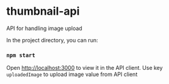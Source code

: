 
# thumbnail-api
API for handling image upload

In the project directory, you can run:

### `npm start`

Open [http://localhost:3000](http://localhost:3000) to view it in the API client.
Use key `uploadedImage` to upload image value from API client